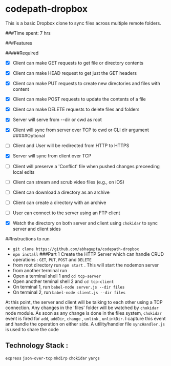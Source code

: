 # codepath-dropbox


This is a basic Dropbox clone to sync files across multiple remote folders.

###Time spent: 7 hrs

###Features 

#####Required

-[X] Client can make GET requests to get file or directory contents
-[X] Client can make HEAD request to get just the GET headers
-[X] Client can make PUT requests to create new directories and files with content
-[X] Client can make POST requests to update the contents of a file
-[X] Client can make DELETE requests to delete files and folders
-[X] Server will serve from --dir or cwd as root
-[X] Client will sync from server over TCP to cwd or CLI dir argument
#####Optional
-[ ] Client and User will be redirected from HTTP to HTTPS
-[X] Server will sync from client over TCP
-[ ] Client will preserve a 'Conflict' file when pushed changes preceeding local edits
-[ ] Client can stream and scrub video files (e.g., on iOS)
-[ ] Client can download a directory as an archive
-[ ] Client can create a directory with an archive
-[ ] User can connect to the server using an FTP client
-[X] Watch the directory on both server and client using `chokidar` to sync server and client sides


##Instructions to run
- `git clone https://github.com/abhagupta/codepath-dropbox`
- `npm install`
###Part 1 Create the HTTP Server which can handle CRUD operations : `GET`, `PUT`, `POST` and `DELETE`
- from root directory run `npm start` . This will start the nodemon server
- from another terminal run 
- Open a terminal shell 1 and `cd tcp-server`
- Open another teminal shell 2 and `cd tcp-client`
- On terminal 1, run `babel-node server.js --dir files`
- On terminal 2, run `babel-node client.js --dir files`

At this point, the server and client will be talking to each other using a TCP connection. 
Any changes in the 'files' folder will be watched by `chokidar` node module. As soon as any change is done in
the files system, `chokidar` event is fired for `add`, `addDir`, `change` , `unlink` , `unlinkDir`. I capture
this event and handle the operation on either side. A utility/handler file `syncHandler.js` is used to share the code
 
## Technology Stack : 
`express`
`json-over-tcp`
`mkdirp`
`chokidar`
`yargs`



